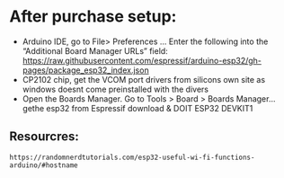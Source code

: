 # After purchase setup:
* Arduino IDE, go to File> Preferences ... Enter the following into the “Additional Board Manager URLs” field:
    https://raw.githubusercontent.com/espressif/arduino-esp32/gh-pages/package_esp32_index.json
* CP2102 chip, get the VCOM port drivers from silicons own site as windows doesnt come preinstalled with the divers
* Open the Boards Manager. Go to Tools > Board > Boards Manager… gethe esp32 from Espressif download & DOIT ESP32 DEVKIT1

## Resourcres:
    https://randomnerdtutorials.com/esp32-useful-wi-fi-functions-arduino/#hostname
